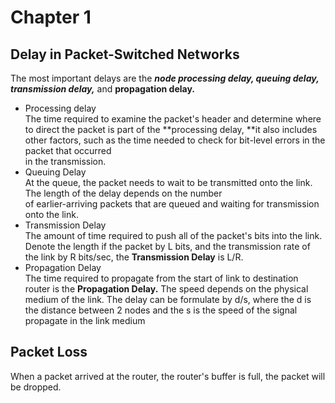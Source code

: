 # Chapter 1   
## Delay in Packet-Switched Networks   
The most important delays are the ***node processing delay, queuing delay, transmission delay,***  and **propagation delay.**   
    
- Processing delay   
    The time required to examine the packet's header and determine where to direct the packet is part of the **processing delay, **it also includes other factors, such as the time needed to check for bit-level errors in the packet that occurred   
    in the transmission.   
- Queuing Delay   
    At the queue, the packet needs to wait to be transmitted onto the link. The length of the delay depends on the number   
    of earlier-arriving packets that are queued and waiting for transmission onto the link.   
- Transmission Delay   
    The amount of time required to push all of the packet's bits into the link. Denote the length if the packet by L bits, and the transmission rate of the link by R bits/sec, the **Transmission Delay**  is L/R.   
- Propagation Delay   
    The time required to propagate from the start of link to destination router is the **Propagation Delay.** The speed depends on the physical medium of the link. The delay can be formulate by d/s, where the d is the distance between 2 nodes and the s is the speed of the signal propagate in the link medium   
   
## Packet Loss
When a packet arrived at the router, the router's buffer is full, the packet will be dropped.
